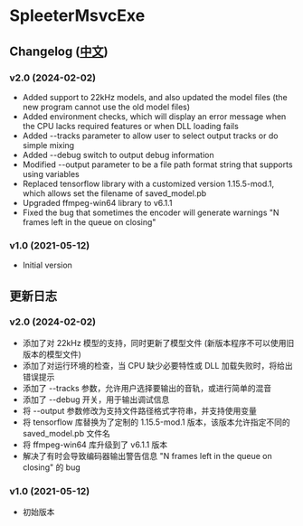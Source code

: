# SpleeterMsvcExe

## Changelog ([中文](#更新日志))

### v2.0 (2024-02-02)

- Added support to 22kHz models, and also updated the model files (the new program cannot use the old model files)
- Added environment checks, which will display an error message when the CPU lacks required features or when DLL loading fails
- Added --tracks parameter to allow user to select output tracks or do simple mixing
- Added --debug switch to output debug information
- Modified --output parameter to be a file path format string that supports using variables
- Replaced tensorflow library with a customized version 1.15.5-mod.1, which allows set the filename of saved_model.pb
- Upgraded ffmpeg-win64 library to v6.1.1
- Fixed the bug that sometimes the encoder will generate warnings "N frames left in the queue on closing"

### v1.0 (2021-05-12)

- Initial version

## 更新日志

### v2.0 (2024-02-02)

- 添加了对 22kHz 模型的支持，同时更新了模型文件 (新版本程序不可以使用旧版本的模型文件)
- 添加了对运行环境的检查，当 CPU 缺少必要特性或 DLL 加载失败时，将给出错误提示
- 添加了 --tracks 参数，允许用户选择要输出的音轨，或进行简单的混音
- 添加了 --debug 开关，用于输出调试信息
- 将 --output 参数修改为支持文件路径格式字符串，并支持使用变量
- 将 tensorflow 库替换为了定制的 1.15.5-mod.1 版本，该版本允许指定不同的 saved_model.pb 文件名
- 将 ffmpeg-win64 库升级到了 v6.1.1 版本
- 解决了有时会导致编码器输出警告信息 "N frames left in the queue on closing" 的 bug

### v1.0 (2021-05-12)

- 初始版本
